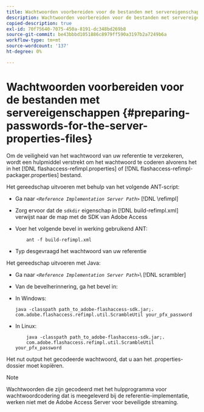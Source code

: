 ```yaml
---
title: Wachtwoorden voorbereiden voor de bestanden met servereigenschappen
description: Wachtwoorden voorbereiden voor de bestanden met servereigenschappen
copied-description: true
exl-id: 70f75640-7075-450a-8191-dc348bd269b8
source-git-commit: be43bbbd1051886c8979ff590a3197b2a7249b6a
workflow-type: tm+mt
source-wordcount: '137'
ht-degree: 0%

---
```


# Wachtwoorden voorbereiden voor de bestanden met servereigenschappen {#preparing-passwords-for-the-server-properties-files}

Om de veiligheid van het wachtwoord van uw referentie te verzekeren, wordt een hulpmiddel verstrekt om het wachtwoord te coderen alvorens het in het [!DNL flashaccess-refimpl.properties] of [!DNL flashaccess-refimpl-packager.properties] bestand.

Het gereedschap uitvoeren met behulp van het volgende ANT-script:

* Ga naar *`<Reference Implementation Server Path>`* [!DNL \refimpl]

* Zorg ervoor dat de `sdkdir` eigenschap in [!DNL build-refimpl.xml] verwijst naar de map met de SDK van Adobe Access
* Voer het volgende bevel in werking gebruikend ANT:

   ```
       ant -f build-refimpl.xml
   ```

* Typ desgevraagd het wachtwoord van uw referentie

Het gereedschap uitvoeren met Java:

* Ga naar *`<Reference Implementation Server Path>`*\ [!DNL scrambler]

* Van de bevelherinnering, ga het bevel in:

* In Windows:

   ```
   java -classpath path_to_adobe-flashaccess-sdk.jar;.  
   com.adobe.flashaccess.refimpl.util.ScrambleUtil your_pfx_password
   ```

* In Linux:

   ```
       java -classpath path_to_adobe-flashaccess-sdk.jar;.  
       com.adobe.flashaccess.refimpl.util.ScrambleUtil your_pfx_password
   ```

Het nut output het gecodeerde wachtwoord, dat u aan het .properties- dossier moet kopiëren.

>[!NOTE]
>
>Wachtwoorden die zijn gecodeerd met het hulpprogramma voor wachtwoordcodering dat is meegeleverd bij de referentie-implementatie, werken niet met de Adobe Access Server voor beveiligde streaming.
